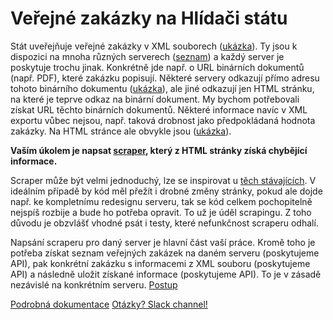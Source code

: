 # Veřejné zakázky na Hlídači státu

Stát uveřejňuje veřejné zakázky v XML souborech ([ukázka](https://zakazky.krajbezkorupce.cz/profile_display_263.html/XMLdataVZ?od=01022018&do=01032018)). Ty jsou k dispozici na mnoha různých serverech ([seznam](transformace-dat#s-čím-potřebujeme-pomoc)) a každý server je poskytuje trochu jinak. Konkrétně jde např. o URL binárních dokumentů (např. PDF), které zakázku popisují. Některé servery odkazují přímo adresu tohoto binárního dokumentu ([ukázka](https://nen.nipez.cz/profil/MVCR/XMLdataVZ?od=12072017&do=12072017)), ale jiné odkazují jen HTML stránku, na které je teprve odkaz na binární dokument. My bychom potřebovali získat URL těchto binárních dokumentů. Některé informace navíc v XML exportu vůbec nejsou, např. taková drobnost jako předpokládaná hodnota zakázky. Na HTML stránce ale obvykle jsou ([ukázka](https://zakazky.krajbezkorupce.cz/contract_display_13335.html)).

**Vaším úkolem je napsat [scraper](https://en.wikipedia.org/wiki/Data_scraping), který z HTML stránky získá chybějící informace.**

Scraper může být velmi jednoduchý, lze se inspirovat u [těch stávajících](transformace-dat/src/handlers). V ideálním případě by kód měl přežít i drobné změny stránky, pokud ale dojde např. ke kompletnímu redesignu serveru, tak se kód celkem pochopitelně nejspíš rozbije a bude ho potřeba opravit. To už je úděl scrapingu. Z toho důvodu je obzvlášť vhodné psát i testy, které nefunkčnost scraperu odhalí.

Napsání scraperu pro daný server je hlavní část vaší práce. Kromě toho je potřeba získat seznam veřejných zakázek na daném serveru (poskytujeme API), pak konkrétní zakázku s informacemi z XML souboru (poskytujeme API) a následně uložit získané informace (poskytujeme API). To je v zásadě nezávislé na konkrétním serveru. [Postup](transformace-dat#získání-nezpracované-zakázky-malého-rozsahu)

[Podrobná dokumentace](transformace-dat)
[Otázky? Slack channel!](https://join.slack.com/t/hlidacstatu/shared_invite/enQtNDEyNjgxNzM3NTQxLTZiMzVmZmE4ZGQ0NzdiZDY2MTk3ZjA0OWI2ZmI3NGNjMjRmZjlhZDg0ODc1YmUzMTM0ZDVjYTQ4MmIxOGFiYWM)
